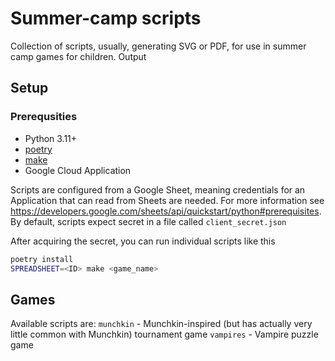 # Summer-camp scripts

Collection of scripts, usually, generating SVG or PDF, for use in summer camp games for children.
Output

## Setup

### Prerequsities
* Python 3.11+
* [poetry](https://python-poetry.org/)
* [make](https://www.gnu.org/software/make/)
* Google Cloud Application

Scripts are configured from a Google Sheet, meaning credentials for an Application that can read from Sheets are needed.
For more information see https://developers.google.com/sheets/api/quickstart/python#prerequisites.
By default, scripts expect secret in a file called `client_secret.json`

After acquiring the secret, you can run individual scripts like this
```bash
poetry install
SPREADSHEET=<ID> make <game_name>
```

## Games

Available scripts are:
`munchkin` - Munchkin-inspired (but has actually very little common with Munchkin) tournament game
`vampires` - Vampire puzzle game